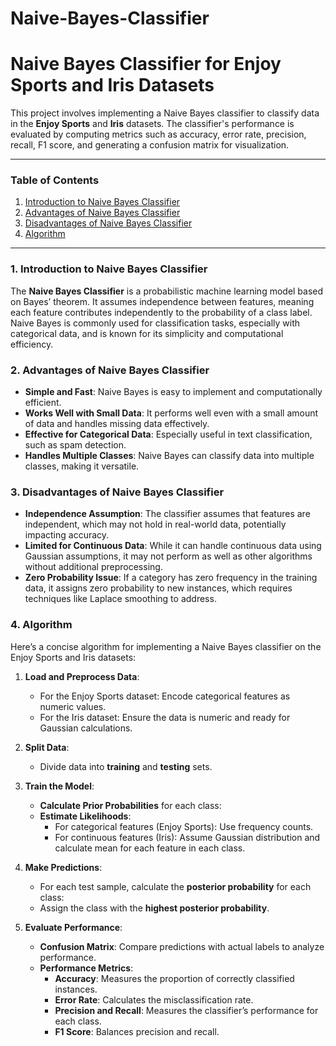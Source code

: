 # Naive-Bayes-Classifier
# Naive Bayes Classifier for Enjoy Sports and Iris Datasets

This project involves implementing a Naive Bayes classifier to classify data in the **Enjoy Sports** and **Iris** datasets. The classifier's performance is evaluated by computing metrics such as accuracy, error rate, precision, recall, F1 score, and generating a confusion matrix for visualization.

---

### Table of Contents
1. [Introduction to Naive Bayes Classifier](#introduction)
2. [Advantages of Naive Bayes Classifier](#advantages)
3. [Disadvantages of Naive Bayes Classifier](#disadvantages)
4. [Algorithm](#algorithm)

---

### 1. Introduction to Naive Bayes Classifier
The **Naive Bayes Classifier** is a probabilistic machine learning model based on Bayes’ theorem. It assumes independence between features, meaning each feature contributes independently to the probability of a class label. Naive Bayes is commonly used for classification tasks, especially with categorical data, and is known for its simplicity and computational efficiency.

### 2. Advantages of Naive Bayes Classifier
- **Simple and Fast**: Naive Bayes is easy to implement and computationally efficient.
- **Works Well with Small Data**: It performs well even with a small amount of data and handles missing data effectively.
- **Effective for Categorical Data**: Especially useful in text classification, such as spam detection.
- **Handles Multiple Classes**: Naive Bayes can classify data into multiple classes, making it versatile.

### 3. Disadvantages of Naive Bayes Classifier
- **Independence Assumption**: The classifier assumes that features are independent, which may not hold in real-world data, potentially impacting accuracy.
- **Limited for Continuous Data**: While it can handle continuous data using Gaussian assumptions, it may not perform as well as other algorithms without additional preprocessing.
- **Zero Probability Issue**: If a category has zero frequency in the training data, it assigns zero probability to new instances, which requires techniques like Laplace smoothing to address.

### 4. Algorithm
Here’s a concise algorithm for implementing a Naive Bayes classifier on the Enjoy Sports and Iris datasets:

1. **Load and Preprocess Data**:
   - For the Enjoy Sports dataset: Encode categorical features as numeric values.
   - For the Iris dataset: Ensure the data is numeric and ready for Gaussian calculations.

2. **Split Data**:
   - Divide data into **training** and **testing** sets.

3. **Train the Model**:
   - **Calculate Prior Probabilities** for each class:
   - **Estimate Likelihoods**:
     - For categorical features (Enjoy Sports): Use frequency counts.
     - For continuous features (Iris): Assume Gaussian distribution and calculate mean  for each feature in each class.

4. **Make Predictions**:
   - For each test sample, calculate the **posterior probability** for each class:
   - Assign the class with the **highest posterior probability**.

5. **Evaluate Performance**:
   - **Confusion Matrix**: Compare predictions with actual labels to analyze performance.
   - **Performance Metrics**:
     - **Accuracy**: Measures the proportion of correctly classified instances.
     - **Error Rate**: Calculates the misclassification rate.
     - **Precision and Recall**: Measures the classifier’s performance for each class.
     - **F1 Score**: Balances precision and recall.

